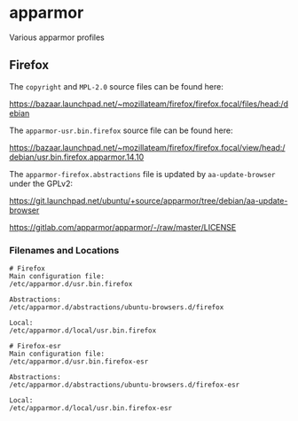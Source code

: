 # apparmor

Various apparmor profiles

## Firefox

The `copyright` and `MPL-2.0` source files can be found here:

https://bazaar.launchpad.net/~mozillateam/firefox/firefox.focal/files/head:/debian

The `apparmor-usr.bin.firefox` source file can be found here:

https://bazaar.launchpad.net/~mozillateam/firefox/firefox.focal/view/head:/debian/usr.bin.firefox.apparmor.14.10

The `apparmor-firefox.abstractions` file is updated by `aa-update-browser` under the GPLv2:

https://git.launchpad.net/ubuntu/+source/apparmor/tree/debian/aa-update-browser

https://gitlab.com/apparmor/apparmor/-/raw/master/LICENSE

### Filenames and Locations
```
# Firefox
Main configuration file:
/etc/apparmor.d/usr.bin.firefox

Abstractions:
/etc/apparmor.d/abstractions/ubuntu-browsers.d/firefox

Local:
/etc/apparmor.d/local/usr.bin.firefox
```
```
# Firefox-esr
Main configuration file:
/etc/apparmor.d/usr.bin.firefox-esr

Abstractions:
/etc/apparmor.d/abstractions/ubuntu-browsers.d/firefox-esr

Local:
/etc/apparmor.d/local/usr.bin.firefox-esr
```
